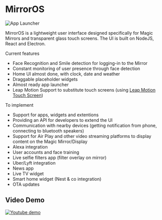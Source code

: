 # MirrorOS

![App Launcher](http://i.imgur.com/tPPSvuS.jpg "Mirror OS App Tray")

MirrorOS is a lightweight user interface designed specifically for Magic Mirrors and transparent glass touch screens. The UI is built on NodeJS, React and Electron.

Current features
  - Face Recognition and Smile detection for logging-in to the Mirror
  - Constant monitoring of user presence through face detection
  - Home UI almost done, with clock, date and weather
  - Draggable placeholder widgets
  - Almost ready app launcher
  - Leap Motion Support to substitute touch screens (using [Leap Motion Touch Screen](https://github.com/wassgha/LeapMotionTouchScreen))

To implement
  - Support for apps, widgets and extentions
  - Providing an API for developers to extend the UI
  - Communication with nearby devices (getting notification from phone, connecting to bluetooth speakers)
  - Support for Air Play and other video streaming platforms to display content on the Magic Mirror/Display
  - Alexa integration
  - User accounts and face training
  - Live selfie filters app (filter overlay on mirror)
  - Uber/Lyft integration
  - News app
  - Live TV widget
  - Smart home widget (Nest & co integration)
  - OTA updates

## Video Demo

[![Youtube demo](https://i.ytimg.com/vi/1FI0-PuNp8E/hqdefault.jpg "Youtube Demo of the Mirror Prototype")](https://www.youtube.com/watch?v=1FI0-PuNp8E)
